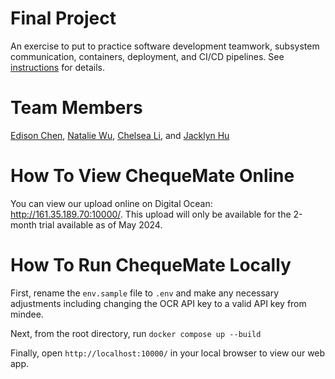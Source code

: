 # Final Project

An exercise to put to practice software development teamwork, subsystem communication, containers, deployment, and CI/CD pipelines. See [instructions](./instructions.md) for details.


# Team Members

[Edison Chen](https://github.com/ebc5802), [Natalie Wu](https://github.com/nawubyte), [Chelsea Li](https://github.com/qiaoxixi1), and [Jacklyn Hu](https://github.com/Jacklyn22)

# How To View ChequeMate Online

You can view our upload online on Digital Ocean: http://161.35.189.70:10000/. This upload will only be available for the 2-month trial available as of May 2024.

# How To Run ChequeMate Locally

First, rename the `env.sample` file to `.env` and make any necessary adjustments including changing the OCR API key to a valid API key from mindee.

Next, from the root directory, run `docker compose up --build`

Finally, open `http://localhost:10000/` in your local browser to view our web app.